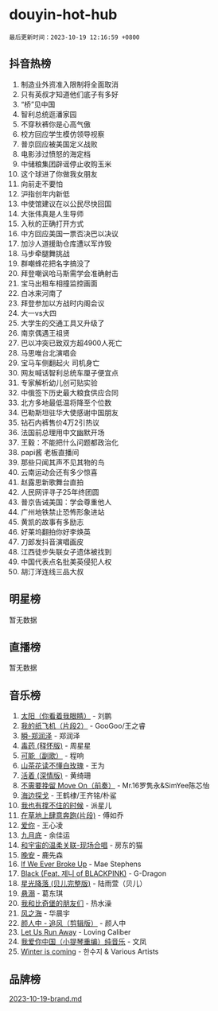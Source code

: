 # douyin-hot-hub

`最后更新时间：2023-10-19 12:16:59 +0800`

## 抖音热榜

1. 制造业外资准入限制将全面取消
1. 只有英叔才知道他们底子有多好
1. “桥”见中国
1. 智利总统逛潘家园
1. 不穿秋裤你是心高气傲
1. 校方回应学生模仿领导视察
1. 普京回应被美国定义战败
1. 电影涉过愤怒的海定档
1. 中储粮集团辟谣停止收购玉米
1. 这个球进了你做我女朋友
1. 向前走不要怕
1. 沪指创年内新低
1. 中使馆建议在以公民尽快回国
1. 大张伟真是人生导师
1. 入秋的正确打开方式
1. 中方回应美国一票否决巴以决议
1. 加沙人道援助仓库遭以军炸毁
1. 马步牵腿舞挑战
1. 群嘲蜂花把名字搞没了
1. 拜登嘲讽哈马斯需学会准确射击
1. 宝马出租车相撞监控画面
1. 白冰来河南了
1. 拜登参加以方战时内阁会议
1. 大一vs大四
1. 大学生的交通工具又升级了
1. 南京偶遇王祖贤
1. 巴以冲突已致双方超4900人死亡
1. 马思唯台北演唱会
1. 宝马车侧翻起火 司机身亡
1. 网友喊话智利总统车厘子便宜点
1. 专家解析幼儿创可贴实验
1. 中俄签下历史最大粮食供应合同
1. 北方多地最低温将降至个位数
1. 巴勒斯坦驻华大使感谢中国朋友
1. 钻石内裤售价4万2引热议
1. 法国前总理用中文幽默开场
1. 王毅：不能把什么问题都政治化
1. papi酱 老板直播间
1. 那些只闻其声不见其物的鸟
1. 云南运动会还有多少惊喜
1. 赵露思新歌舞台直拍
1. 人民网评寻子25年终团圆
1. 普京告诫美国：学会尊重他人
1. 广州地铁禁止恐怖形象进站
1. 黄凯的故事有多励志
1. 好莱坞翻拍你好李焕英
1. 刀郎发抖音演唱画皮
1. 江西徒步失联女子遗体被找到
1. 中国代表点名批美英侵犯人权
1. 胡汀洋连线三品大叔

## 明星榜

暂无数据

## 直播榜

暂无数据

## 音乐榜

1. [太阳（你看着我眼睛）](https://sf3-cdn-tos.douyinstatic.com/obj/tos-cn-ve-2774/ogWbyIQnlBFImVbeDocRdCIYtBHlbJXgfZMvgz) - 刘鹏
1. [我的纸飞机（片段2）](https://sf3-cdn-tos.douyinstatic.com/obj/tos-cn-ve-2774/oM2ZrKcg2CD5AeRB2gkeXOFB1IxAGJdZPazYHf) - GooGoo/王之睿
1. [瞬-郑润泽](https://sf3-cdn-tos.douyinstatic.com/obj/tos-cn-ve-2774/oYXHIohzvbNAzBhHgyksWpRM4bfkDsBdBDAynw) - 郑润泽
1. [毒药 (释怀版)](https://sf3-cdn-tos.douyinstatic.com/obj/tos-cn-ve-2774/oYILMEAzspdZBIzy4frJNB8ZHPHWAhiwowd4Ad) - 周星星
1. [可能（副歌）](https://sf3-cdn-tos.douyinstatic.com/obj/tos-cn-ve-2774/cde1731888894259b333569393c2fb51) - 程响
1. [山茶花读不懂白玫瑰](https://sf3-cdn-tos.douyinstatic.com/obj/tos-cn-ve-2774/osfn8B7DktrRHEPJgPCfDbw7QDQEkwC16BxZg9) - 王为
1. [活着 (深情版)](https://sf6-cdn-tos.douyinstatic.com/obj/tos-cn-ve-2774/oY8r2TelECK2BPZbDCj8xZKBQfPbwQyCt1cggn) - 黄绮珊
1. [不需要挽留 Move On（前奏）](https://sf6-cdn-tos.douyinstatic.com/obj/tos-cn-ve-2774/ooCBhgCCkF4nExzQL9WZSUbitfA8IsDkgQIYhe) - Mr.16罗隽永&SimYee陈芯怡
1. [海边探戈](https://sf3-cdn-tos.douyinstatic.com/obj/tos-cn-ve-2774/os9gE0VQCGqt6VQkZDyBBYvfSDY0QFe3vVmubn) - 王鹤棣/王齐铭/朴鲨
1. [我也有撑不住的时候](https://sf6-cdn-tos.douyinstatic.com/obj/tos-cn-ve-2774/okmtBE1dkIBhwxeiBJeDgQnQtICZWIJUI2bjQr) - 派星儿
1. [在草地上肆意奔跑(片段)](https://sf6-cdn-tos.douyinstatic.com/obj/tos-cn-ve-2774/8831d494742f45dabdfa8adb8b817259) - 傅如乔
1. [爱你](https://sf3-cdn-tos.douyinstatic.com/obj/tos-cn-ve-2774/oEfyTFYX4gOL9DMKAJebDCAASw8hYVIXz1nYaf) - 王心凌
1. [九月底](https://sf6-cdn-tos.douyinstatic.com/obj/tos-cn-ve-2774/oMfewG4PDTFhF8iz3OGQ7ABH5i6fCgnMaoCbzZ) - 余佳运
1. [和宇宙的温柔关联-现场合唱](https://sf3-cdn-tos.douyinstatic.com/obj/tos-cn-ve-2774/o0hONGDYQBgk0e5bqDeQOonVmncA6tC2nBwZLT) - 房东的猫
1. [晚安](https://sf6-cdn-tos.douyinstatic.com/obj/tos-cn-ve-2774/a724c5e224464218839820f4e4fd632f) - 鹿先森
1. [If We Ever Broke Up](https://sf6-cdn-tos.douyinstatic.com/obj/tos-cn-ve-2774/o8onj5HDk0ImtBmO0URBfeyCDXQJMYkQ1gb8Zy) - Mae Stephens
1. [Black (Feat. 제니 of BLACKPINK)](https://sf6-cdn-tos.douyinstatic.com/obj/tos-cn-ve-2774/2eb92e2debbe4fe0a552bc099aef7f28) - G-Dragon
1. [星光降落 (贝儿完整版)](https://sf6-cdn-tos.douyinstatic.com/obj/tos-cn-ve-2774/okwB9hAwyAtsFFkFBzAX1hOOfQuIoMNs0W2Mwr) - 陆雨萱（贝儿）
1. [悬溺](https://sf6-cdn-tos.douyinstatic.com/obj/tos-cn-ve-2774/f3b6cc53d2e944beb7094a3ff01b4e03) - 葛东琪
1. [我和比奇堡的朋友们](https://sf3-cdn-tos.douyinstatic.com/obj/tos-cn-ve-2774/f0505db981ea4a6d91453a15924a82aa) - 热水澡
1. [风之海](https://sf3-cdn-tos.douyinstatic.com/obj/tos-cn-ve-2774/oInqZ2gFbCQvB6wZNnZlJpBcfDBQ8t1e1XwYAi) - 华晨宇
1. [颜人中 - 追风（剪辑版）](https://sf3-cdn-tos.douyinstatic.com/obj/tos-cn-ve-2774/9107f711ded6416ab3279a81d71597f7) - 颜人中
1. [Let Us Run Away](https://sf6-cdn-tos.douyinstatic.com/obj/tos-cn-ve-2774/a9a280d910044fb0b9f4f74b0b27e854) - Loving Caliber
1. [我爱你中国（小提琴重编）纯音乐](https://sf3-cdn-tos.douyinstatic.com/obj/tos-cn-ve-2774/362de867442c4051acadb0a43fd60af8) - 文凤
1. [Winter is coming](https://sf6-cdn-tos.douyinstatic.com/obj/tos-cn-ve-2774/0a6c12efb2d84f2ba9a243d4e1eebb4e) - 한수지 & Various Artists

## 品牌榜

[2023-10-19-brand.md](2023-10-19-brand.md)
